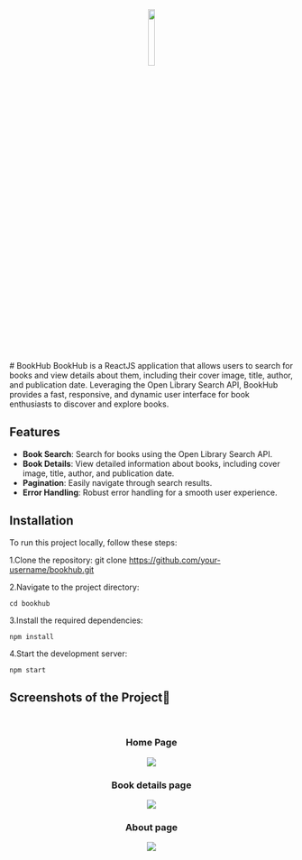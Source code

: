 <div align='center'><img style="width:16%" src='https://github.com/imsanthosh7/BookHub/assets/154437536/b03e23b9-82f3-4897-8ade-ef0a36e6322f'/></div>
# BookHub
BookHub is a ReactJS application that allows users to search for books and view details about them, including their cover image, title, author, and publication date. Leveraging the Open Library Search API, BookHub provides a fast, responsive, and dynamic user interface for book enthusiasts to discover and explore books.


## Features
* __Book Search__: Search for books using the Open Library Search API.
* __Book Details__: View detailed information about books, including cover image, title, author, and publication date.
* __Pagination__: Easily navigate through search results.
* __Error Handling__: Robust error handling for a smooth user experience.
## Installation
To run this project locally, follow these steps:

1.Clone the repository:
git clone https://github.com/your-username/bookhub.git

2.Navigate to the project directory:

`cd bookhub`

3.Install the required dependencies:

`npm install`

4.Start the development server:

`npm start`

<h2>Screenshots of the Project📸</h2>
<br>
<h3 align='center'>Home Page</h3>
<div align='center'>
<img src='https://github.com/imsanthosh7/BookHub/assets/154437536/360c802c-432b-4585-acfa-c818720ad560'/>
</div> 
<h3 align='center'>Book details page</h3>
<div align='center'>
<img src='https://github.com/imsanthosh7/BookHub/assets/154437536/7eece6df-18eb-496c-bb23-97a836f5295d'/>
</div> 
<h3 align='center'>About page</h3>
<div align='center'>
<img src='https://github.com/imsanthosh7/BookHub/assets/154437536/d57c52e9-228e-44ba-ba53-0711cfc354db'/>
</div> 
